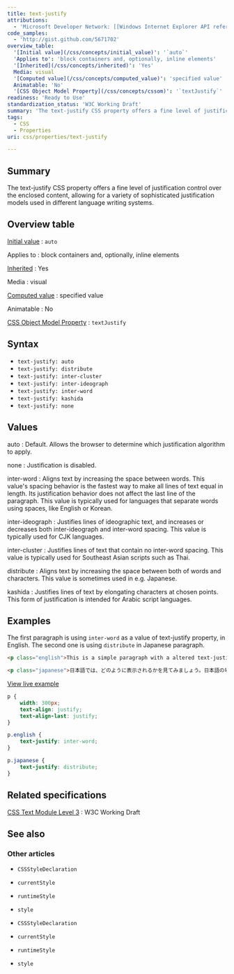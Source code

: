 ```yaml
---
title: text-justify
attributions:
  - 'Microsoft Developer Network: [[Windows Internet Explorer API reference](http://msdn.microsoft.com/en-us/library/ie/hh828809%28v=vs.85%29.aspx) Article]'
code_samples:
  - 'http://gist.github.com/5671702'
overview_table:
  '[Initial value](/css/concepts/initial_value)': '`auto`'
  'Applies to': 'block containers and, optionally, inline elements'
  '[Inherited](/css/concepts/inherited)': 'Yes'
  Media: visual
  '[Computed value](/css/concepts/computed_value)': 'specified value'
  Animatable: 'No'
  '[CSS Object Model Property](/css/concepts/cssom)': '`textJustify`'
readiness: 'Ready to Use'
standardization_status: 'W3C Working Draft'
summary: 'The text-justify CSS property offers a fine level of justification control over the enclosed content, allowing for a variety of sophisticated justification models used in different language writing systems.'
tags:
  - CSS
  - Properties
uri: css/properties/text-justify

---
```

## Summary

The text-justify CSS property offers a fine level of justification control over the enclosed content, allowing for a variety of sophisticated justification models used in different language writing systems.

## Overview table

[Initial value](/css/concepts/initial_value)
:   `auto`

Applies to
:   block containers and, optionally, inline elements

[Inherited](/css/concepts/inherited)
:   Yes

Media
:   visual

[Computed value](/css/concepts/computed_value)
:   specified value

Animatable
:   No

[CSS Object Model Property](/css/concepts/cssom)
:   `textJustify`

## Syntax

-   `text-justify: auto`
-   `text-justify: distribute`
-   `text-justify: inter-cluster`
-   `text-justify: inter-ideograph`
-   `text-justify: inter-word`
-   `text-justify: kashida`
-   `text-justify: none`

## Values

auto
:   Default. Allows the browser to determine which justification algorithm to apply.

none
:   Justification is disabled.

inter-word
:   Aligns text by increasing the space between words. This value's spacing behavior is the fastest way to make all lines of text equal in length. Its justification behavior does not affect the last line of the paragraph. This value is typically used for languages that separate words using spaces, like English or Korean.

inter-ideograph
:   Justifies lines of ideographic text, and increases or decreases both inter-ideograph and inter-word spacing. This value is typically used for CJK languages.

inter-cluster
:   Justifies lines of text that contain no inter-word spacing. This value is typically used for Southeast Asian scripts such as Thai.

distribute
:   Aligns text by increasing the space between both of words and characters. This value is sometimes used in e.g. Japanese.

kashida
:   Justifies lines of text by elongating characters at chosen points. This form of justification is intended for Arabic script languages.

## Examples

The first paragraph is using `inter-word` as a value of text-justify property, in English. The second one is using `distribute` in Japanese paragraph.

``` html
<p class="english">This is a simple paragraph with a altered text-justify value by inter-word.</p>

<p class="japanese">日本語では、どのように表示されるかを見てみましょう。日本語の場合にはdistributeが使用される場合があります。</p>
```

[View live example](http://code.webplatform.org/gist/5671702)

``` css
p {
    width: 300px;
    text-align: justify;
    text-align-last: justify;
}

p.english {
    text-justify: inter-word;
}

p.japanese {
    text-justify: distribute;
}
```

## Related specifications

[CSS Text Module Level 3](http://www.w3.org/TR/css3-text/#text-justify0)
:   W3C Working Draft

## See also

### Other articles

-   `CSSStyleDeclaration`
-   `currentStyle`
-   `runtimeStyle`
-   `style`

-   `CSSStyleDeclaration`
-   `currentStyle`
-   `runtimeStyle`
-   `style`
